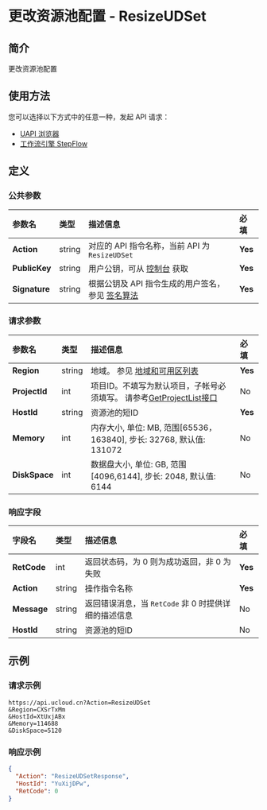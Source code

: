 # 更改资源池配置 - ResizeUDSet

## 简介

更改资源池配置






## 使用方法

您可以选择以下方式中的任意一种，发起 API 请求：
- [UAPI 浏览器](https://console.ucloud.cn/uapi/detail?id=ResizeUDSet)
- [工作流引擎 StepFlow](https://console.ucloud.cn/stepflow/manage/)


## 定义

### 公共参数

| 参数名 | 类型 | 描述信息 | 必填 |
|:---|:---|:---|:---|
| **Action**     | string  | 对应的 API 指令名称，当前 API 为 `ResizeUDSet`                        | **Yes** |
| **PublicKey**  | string  | 用户公钥，可从 [控制台](https://console.ucloud.cn/uapi/apikey) 获取                                             | **Yes** |
| **Signature**  | string  | 根据公钥及 API 指令生成的用户签名，参见 [签名算法](api/summary/signature.md)  | **Yes** |

### 请求参数

| 参数名 | 类型 | 描述信息 | 必填 |
|:---|:---|:---|:---|
| **Region** | string | 地域。 参见 [地域和可用区列表](api/summary/regionlist) |**Yes**|
| **ProjectId** | int | 项目ID。不填写为默认项目，子帐号必须填写。 请参考[GetProjectList接口](api/summary/get_project_list) |No|
| **HostId** | string | 资源池的短ID |**Yes**|
| **Memory** | int | 内存大小, 单位: MB, 范围[65536，163840], 步长: 32768, 默认值: 131072 |No|
| **DiskSpace** | int | 数据盘大小, 单位: GB, 范围[4096,6144], 步长: 2048, 默认值: 6144 |No|

### 响应字段

| 字段名 | 类型 | 描述信息 | 必填 |
|:---|:---|:---|:---|
| **RetCode** | int | 返回状态码，为 0 则为成功返回，非 0 为失败 |**Yes**|
| **Action** | string | 操作指令名称 |**Yes**|
| **Message** | string | 返回错误消息，当 `RetCode` 非 0 时提供详细的描述信息 |No|
| **HostId** | string | 资源池的短ID |No|




## 示例

### 请求示例
    
```
https://api.ucloud.cn?Action=ResizeUDSet
&Region=CXSrTxMm
&HostId=XtUxjABx
&Memory=114688
&DiskSpace=5120
```

### 响应示例
    
```json
{
  "Action": "ResizeUDSetResponse",
  "HostId": "YuXijDPw",
  "RetCode": 0
}
```





